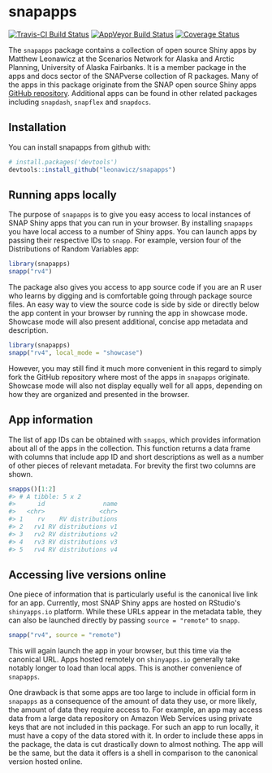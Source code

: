 
<!-- README.md is generated from README.Rmd. Please edit that file -->
snapapps
========

[![Travis-CI Build Status](https://travis-ci.org/leonawicz/snapapps.svg?branch=master)](https://travis-ci.org/leonawicz/snapapps) [![AppVeyor Build Status](https://ci.appveyor.com/api/projects/status/github/leonawicz/snapapps?branch=master&svg=true)](https://ci.appveyor.com/project/leonawicz/snapapps) [![Coverage Status](https://img.shields.io/codecov/c/github/leonawicz/snapapps/master.svg)](https://codecov.io/github/leonawicz/snapapps?branch=master)

The `snapapps` package contains a collection of open source Shiny apps by Matthew Leonawicz at the Scenarios Network for Alaska and Arctic Planning, University of Alaska Fairbanks. It is a member package in the apps and docs sector of the SNAPverse collection of R packages. Many of the apps in this package originate from the SNAP open source Shiny apps [GitHub repository](https://github.com/ua-snap/shiny-apps). Additional apps can be found in other related packages including `snapdash`, `snapflex` and `snapdocs`.

Installation
------------

You can install snapapps from github with:

``` r
# install.packages('devtools')
devtools::install_github("leonawicz/snapapps")
```

Running apps locally
--------------------

The purpose of `snapapps` is to give you easy access to local instances of SNAP Shiny apps that you can run in your browser. By installing `snapapps` you have local access to a number of Shiny apps. You can launch apps by passing their respective IDs to `snapp`. For example, version four of the Distributions of Random Variables app:

``` r
library(snapapps)
snapp("rv4")
```

The package also gives you access to app source code if you are an R user who learns by digging and is comfortable going through package source files. An easy way to view the source code is side by side or directly below the app content in your browser by running the app in showcase mode. Showcase mode will also present additional, concise app metadata and description.

``` r
library(snapapps)
snapp("rv4", local_mode = "showcase")
```

However, you may still find it much more convenient in this regard to simply fork the GitHub repository where most of the apps in `snapapps` originate. Showcase mode will also not display equally well for all apps, depending on how they are organized and presented in the browser.

App information
---------------

The list of app IDs can be obtained with `snapps`, which provides information about all of the apps in the collection. This function returns a data frame with columns that include app ID and short descriptions as well as a number of other pieces of relevant metadata. For brevity the first two columns are shown.

``` r
snapps()[1:2]
#> # A tibble: 5 x 2
#>      id                name
#>   <chr>               <chr>
#> 1    rv    RV distributions
#> 2   rv1 RV distributions v1
#> 3   rv2 RV distributions v2
#> 4   rv3 RV distributions v3
#> 5   rv4 RV distributions v4
```

Accessing live versions online
------------------------------

One piece of information that is particularly useful is the canonical live link for an app. Currently, most SNAP Shiny apps are hosted on RStudio's `shinyapps.io` platform. While these URLs appear in the metadata table, they can also be launched directly by passing `source = "remote"` to `snapp`.

``` r
snapp("rv4", source = "remote")
```

This will again launch the app in your browser, but this time via the canonical URL. Apps hosted remotely on `shinyapps.io` generally take notably longer to load than local apps. This is another convenience of `snapapps`.

One drawback is that some apps are too large to include in official form in `snapapps` as a consequence of the amount of data they use, or more likely, the amount of data they require access to. For example, an app may access data from a large data repository on Amazon Web Services using private keys that are not included in this package. For such an app to run locally, it must have a copy of the data stored with it. In order to include these apps in the package, the data is cut drastically down to almost nothing. The app will be the same, but the data it offers is a shell in comparison to the canonical version hosted online.
